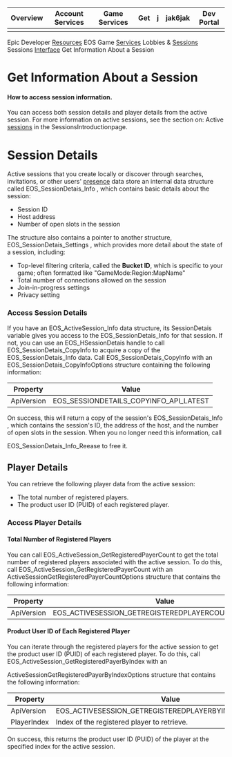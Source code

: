 | Overview | Account Services | Game Services | Get | j | jak6jak | Dev Portal |
|----------|------------------|---------------|-----|---|---------|------------|
|          |                  |               |     |   |         |            |

Epic Developer [Resources](https://dev.epicgames.com/docs) EOS Game [Services](https://dev.epicgames.com/docs/game-services) Lobbies & [Sessions](https://dev.epicgames.com/docs/game-services/lobbies-and-sessions) Sessions [Interface](https://dev.epicgames.com/docs/game-services/lobbies-and-sessions/sessions) Get Information About a Session

# Get Information About a Session

#### How to access session information.

You can access both session details and player details from the active session. For more information on active sessions, see the section on: Active [sessions](https://dev.epicgames.com/docs/en-US/game-services/lobbies-and-sessions/sessions/sessions-intro#active-sessions) in the SessionsIntroductionpage.

# Session Details

Active sessions that you create locally or discover through searches, invitations, or other users' [presence](https://dev.epicgames.com/docs/en-US/epic-account-services/eos-presence-interface) data store an internal data structure called EOS\_SessionDetais\_Info , which contains basic details about the session:

- Session ID
- Host address
- Number of open slots in the session

The structure also contains a pointer to another structure, EOS\_SessionDetais\_Settings , which provides more detail about the state of a session, including:

- Top-level filtering criteria, called the **Bucket ID**, which is specific to your game; often formatted like "GameMode:Region:MapName"
- Total number of connections allowed on the session
- Join-in-progress settings
- Privacy setting

### Access Session Details

If you have an EOS\_ActiveSession\_Info data structure, its SessionDetais variable gives you access to the EOS\_SessionDetais\_Info for that session. If not, you can use an EOS\_HSessionDetais handle to call EOS\_SessionDetais\_CopyInfo to acquire a copy of the EOS\_SessionDetais\_Info data. Call EOS\_SessionDetais\_CopyInfo with an EOS\_SessionDetais\_CopyInfoOptions structure containing the following information:

| Property   | Value                                  |
|------------|----------------------------------------|
| ApiVersion | EOS_SESSIONDETAILS_COPYINFO_API_LATEST |

On success, this will return a copy of the session's EOS\_SessionDetais\_Info , which contains the session's ID, the address of the host, and the number of open slots in the session. When you no longer need this information, call

EOS\_SessionDetais\_Info\_Reease to free it.

## Player Details

You can retrieve the following player data from the active session:

- The total number of registered players.
- The product user ID (PUID) of each registered player.

### Access Player Details

#### **Total Number of Registered Players**

You can call EOS\_ActiveSession\_GetRegisteredPayerCount to get the total number of registered players associated with the active session. To do this, call EOS\_ActiveSession\_GetRegisteredPayerCount with an ActiveSessionGetRegisteredPayerCountOptions structure that contains the following information:

| Property   | Value                                                 |
|------------|-------------------------------------------------------|
| ApiVersion | EOS_ACTIVESESSION_GETREGISTEREDPLAYERCOUNT_API_LATEST |

#### **Product User ID of Each Registered Player**

You can iterate through the registered players for the active session to get the product user ID (PUID) of each registered player. To do this, call EOS\_ActiveSession\_GetRegisteredPayerByIndex with an

ActiveSessionGetRegisteredPayerByIndexOptions structure that contains the following information:

| Property    | Value                                                   |
|-------------|---------------------------------------------------------|
| ApiVersion  | EOS_ACTIVESESSION_GETREGISTEREDPLAYERBYINDEX_API_LATEST |
| PlayerIndex | Index of the registered player to retrieve.             |

On success, this returns the product user ID (PUID) of the player at the specified index for the active session.
